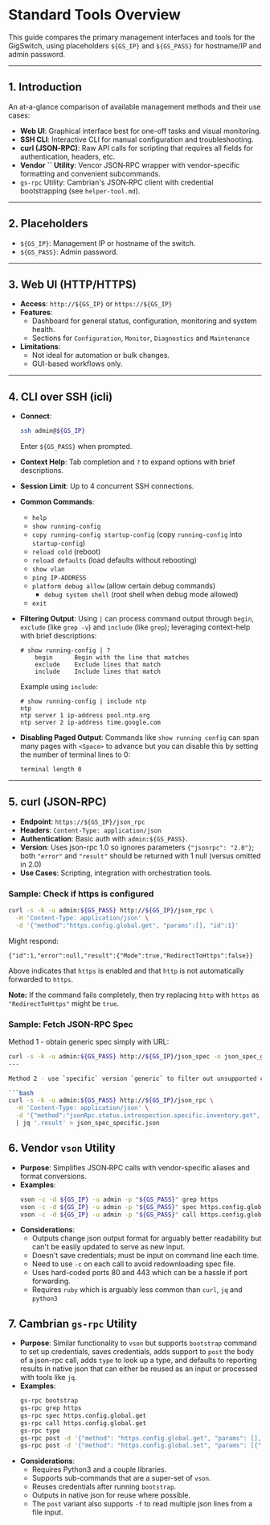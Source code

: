 # Standard Tools Overview

This guide compares the primary management interfaces and tools for the GigSwitch, using placeholders `${GS_IP}` and `${GS_PASS}` for hostname/IP and admin password.

---

## 1. Introduction

An at-a-glance comparison of available management methods and their use cases:

- **Web UI**: Graphical interface best for one-off tasks and visual monitoring.
- **SSH CLI**: Interactive CLI for manual configuration and troubleshooting.
- **curl (JSON‑RPC)**: Raw API calls for scripting that requires all fields for authentication, headers, etc.
- **Vendor **``** Utility**: Vencor JSON‑RPC wrapper with vendor-specific formatting and convenient subcommands.
- `gs-rpc` Utility: Cambrian's JSON‑RPC client with credential bootstrapping (see `helper-tool.md`).

---

## 2. Placeholders

- `${GS_IP}`: Management IP or hostname of the switch.
- `${GS_PASS}`: Admin password.

---

## 3. Web UI (HTTP/HTTPS)

- **Access**: `http://${GS_IP}` or `https://${GS_IP}`
- **Features**:
  - Dashboard for general status, configuration, monitoring and system health.
  - Sections for `Configuration`, `Monitor`, `Diagnostics` and `Maintenance`
- **Limitations**:
  - Not ideal for automation or bulk changes.
  - GUI-based workflows only.

---

## 4. CLI over SSH (icli)

- **Connect**:
  ```bash
  ssh admin@${GS_IP}
  ```
  Enter `${GS_PASS}` when prompted.
- **Context Help**: Tab completion and `?` to expand options with brief descriptions.
- **Session Limit**: Up to 4 concurrent SSH connections.
- **Common Commands**:
  - `help`
  - `show running-config`
  - `copy running-config startup-config` (copy `running-config` into `startup-config`)
  - `reload cold` (reboot)
  - `reload defaults` (load defaults without rebooting)
  - `show vlan`
  - `ping IP-ADDRESS`
  - `platform debug allow` (allow certain debug commands)
    - `debug system shell` (root shell when debug mode allowed)
  - `exit`
- **Filtering Output**: Using `|` can process command output through `begin`, `exclude` (like `grep -v`) and `include` (like `grep`); leveraging context-help with brief descriptions:
  ```
  # show running-config | ?
      begin      Begin with the line that matches
      exclude    Exclude lines that match
      include    Include lines that match
  ```

  Example using `include`:
  ```
  # show running-config | include ntp   
  ntp
  ntp server 1 ip-address pool.ntp.org
  ntp server 2 ip-address time.google.com
  ```
- **Disabling Paged Output**: Commands like `show running config` can span many pages with `<Space>` to advance but you can disable this by setting the number of terminal lines to 0:
  ```bash
  terminal length 0
  ```

---

## 5. curl (JSON‑RPC)

- **Endpoint**: `https://${GS_IP}/json_rpc`
- **Headers**: `Content-Type: application/json`
- **Authentication**: Basic auth with `admin:${GS_PASS}`.
- **Version**: Uses json-rpc 1.0 so ignores parameters `{"jsonrpc": "2.0"}`; both `"error"` and `"result"` should be returned with 1 null (versus omitted in 2.0)
- **Use Cases**: Scripting, integration with orchestration tools.

### Sample: Check if https is configured

```bash
curl -s -k -u admin:${GS_PASS} http://${GS_IP}/json_rpc \
  -H 'Content-Type: application/json' \
  -d '{"method":"https.config.global.get", "params":[], "id":1}'
```

Might respond:

```
{"id":1,"error":null,"result":{"Mode":true,"RedirectToHttps":false}}
```

Above indicates that `https` is enabled and that `http` is not automatically forwarded to `https`.

**Note:** If the command fails completely, then try replacing `http` with `https` as `"RedirectToHttps"` might be `true`.

### Sample: Fetch JSON-RPC Spec

Method 1 - obtain generic spec simply with URL:

```bash
curl -s -k -u admin:${GS_PASS} http://${GS_IP}/json_spec -o json_spec_generic.json
---

Method 2 - use `specific` version `generic` to filter out unsupported commands; use `jq` to grab only `result` portion of response:

```bash
curl -s -k -u admin:${GS_PASS} http://${GS_IP}/json_rpc \
  -H 'Content-Type: application/json' \
  -d '{"method":"jsonRpc.status.introspection.specific.inventory.get", "params":[""], "id":1}' \
  | jq '.result' > json_spec_specific.json
```

## 6. Vendor `vson` Utility

- **Purpose**: Simplifies JSON‑RPC calls with vendor-specific aliases and format conversions.
- **Examples**:
  ```bash
  vson -c -d ${GS_IP} -u admin -p "${GS_PASS}" grep https
  vson -c -d ${GS_IP} -u admin -p "${GS_PASS}" spec https.config.global.get
  vson -c -d ${GS_IP} -u admin -p "${GS_PASS}" call https.config.global.get
  ```
- **Considerations**:
  - Outputs change json output format for arguably better readability but can't be easily updated to serve as new input.
  - Doesn't save credentials; must be input on command line each time.
  - Need to use `-c` on each call to avoid redownloading spec file.
  - Uses hard-coded ports 80 and 443 which can be a hassle if port forwarding.
  - Requires `ruby` which is arguably less common than `curl`, `jq` and `python3`

## 7. Cambrian `gs-rpc` Utility

- **Purpose**: Similar functionality to `vson` but supports `bootstrap` command to set up credentials, saves credentials, adds support to `post` the body of a json-rpc call, adds `type` to look up a type, and defaults to reporting results in native json that can either be reused as an input or processed with tools like `jq`.
- **Examples**:
  ```bash
  gs-rpc bootstrap
  gs-rpc grep https
  gs-rpc spec https.config.global.get
  gs-rpc call https.config.global.get
  gs-rpc type 
  gs-rpc post -d '{"method": "https.config.global.get", "params": [], "id": 1}'
  gs-rpc post -d '{"method": "https.config.global.set", "params": [{"Mode": true, "RedirectToHttps": false}], "id": 1}'
  ```
- **Considerations**:
  - Requires Python3 and a couple libraries.
  - Supports sub-commands that are a super-set of `vson`.
  - Reuses credentials after running `bootstrap`.
  - Outputs in native json for reuse where possible.
  - The `post` variant also supports `-f` to read multiple json lines from a file input.
